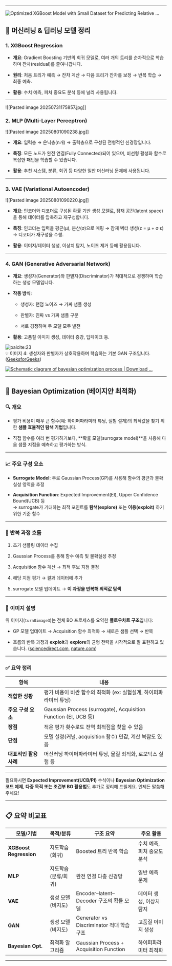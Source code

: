 


---
![Optimized XGBoost Model with Small Dataset for Predicting Relative ...](https://tse2.mm.bing.net/th/id/OIP.YuKnqMuI-ZD0eGwA-or4qAHaEs?pid=Api)
## 🧠 머신러닝 & 딥러닝 모델 정리

### 1. XGBoost Regression

- **개요**: Gradient Boosting 기반의 회귀 모델로, 여러 개의 트리를 순차적으로 학습하며 잔차(residual)를 줄여나갑니다.
    
- **원리**: 처음 트리가 예측 → 잔차 계산 → 다음 트리가 잔차를 보정 → 반복 학습 → 최종 예측.
    
- **활용**: 수치 예측, 피처 중요도 분석 등에 널리 사용됩니다.
    


---
![[Pasted image 20250731175857.jpg]]
### 2. MLP (Multi‑Layer Perceptron)
![[Pasted image 20250801090238.jpg]]
- **개요**: 입력층 → 은닉층(n개) → 출력층으로 구성된 전형적인 신경망입니다.
    
- **특징**: 모든 노드가 완전 연결(Fully Connected)되어 있으며, 비선형 활성화 함수로 복잡한 패턴을 학습할 수 있습니다.
    
- **활용**: 추천 시스템, 분류, 회귀 등 다양한 일반 머신러닝 문제에 사용됩니다.
    

---
### 3. VAE (Variational Autoencoder)
![[Pasted image 20250801090220.jpg]]
- **개요**: 인코더와 디코더로 구성된 확률 기반 생성 모델로, 잠재 공간(latent space)을 통해 데이터를 압축하고 재구성합니다.
    
- **특징**: 인코더는 입력을 평균(μ), 분산(σ)으로 매핑 → 잠재 벡터 생성(z = μ + σ·ε) → 디코더가 재구성을 수행.
    
- **활용**: 이미지/데이터 생성, 이상치 탐지, 노이즈 제거 등에 활용됩니다.


---

### 4. GAN (Generative Adversarial Network)



- **개요**: 생성자(Generator)와 판별자(Discriminator)가 적대적으로 경쟁하며 학습하는 생성 모델입니다.
    
- **작동 방식**:
    
    - 생성자: 랜덤 노이즈 → 가짜 샘플 생성
        
    - 판별자: 진짜 vs 가짜 샘플 구분
        
    - 서로 경쟁하며 두 모델 모두 발전
        
- **활용**: 고품질 이미지 생성, 데이터 증강, 딥페이크 등.
    

![oaicite:23](https:)  
💡 이미지 4: 생성자와 판별자가 상호작용하며 학습하는 기본 GAN 구조입니다. ([GeeksforGeeks](https://www.geeksforgeeks.org/generative-adversarial-network-gan/?utm_source=chatgpt.com "Generative Adversarial Network (GAN) - GeeksforGeeks"))



[![Schematic diagram of bayesian optimization process | Download ...](https://tse1.mm.bing.net/th/id/OIP.iSXDKJYdbOqp7EK-F0OLJwHaHI?pid=Api)](https://www.researchgate.net/figure/Schematic-diagram-of-bayesian-optimization-process_fig3_370138057)

---

## 🧠 Bayesian Optimization (베이지안 최적화)

### 🔍 개요

- 평가 비용이 매우 큰 함수(예: 하이퍼파라미터 튜닝, 실험 설계)의 최적값을 찾기 위한 **샘플 효율적인 탐색 기법**입니다.
    
- 직접 함수를 여러 번 평가하기보다, **확률 모델(surrogate model)**을 사용해 다음 샘플 지점을 예측하고 평가하는 방식.
    

---

### 📈 주요 구성 요소

- **Surrogate Model**: 주로 Gaussian Process(GP)를 사용해 함수의 평균과 불확실성 영역을 추정
    
- **Acquisition Function**: Expected Improvement(EI), Upper Confidence Bound(UCB) 등  
    → surrogate가 기대하는 최적 포인트를 **탐색(explore)** 또는 **이용(exploit)** 하기 위한 기준 함수
    

---

### 🔁 반복 과정 흐름

1. 초기 샘플링 데이터 수집
    
2. Gaussian Process를 통해 함수 예측 및 불확실성 추정
    
3. Acquisition 함수 계산 → 최적 후보 지점 결정
    
4. 해당 지점 평가 → 결과 데이터에 추가
    
5. surrogate 모델 업데이트 → **이 과정을 반복해 최적값 탐색**
    

---

### 🧾 이미지 설명

위 이미지(`turn0image3`)는 전체 BO 프로세스를 요약한 **플로우차트 구조**입니다:

- GP 모델 업데이트 → Acquisition 함수 최적화 → 새로운 샘플 선택 → 반복
    
- 흐름의 반복 과정과 **exploit**과 **explore**의 균형 전략을 시각적으로 잘 표현하고 있습니다. ([sciencedirect.com](https://www.sciencedirect.com/science/article/pii/S2589004221007495?utm_source=chatgpt.com "Bayesian optimization for goal-oriented multi-objective inverse ..."), [nature.com](https://www.nature.com/articles/s41524-021-00662-x?utm_source=chatgpt.com "Bayesian optimization with adaptive surrogate models for automated ..."))
    

---

### ✅ 요약 정리

|항목|내용|
|---|---|
|**적합한 상황**|평가 비용이 비싼 함수의 최적화 (ex: 실험설계, 하이퍼파라미터 튜닝)|
|**주요 구성 요소**|Gaussian Process (surrogate), Acquisition Function (EI, UCB 등)|
|**장점**|적은 평가 횟수로도 전역 최적점을 찾을 수 있음|
|**단점**|모델 설정(커널, acquisition 함수) 민감, 계산 복잡도 있음|
|**대표적인 활용 사례**|머신러닝 하이퍼파라미터 튜닝, 물질 최적화, 로보틱스 실험 등|

---

필요하시면 **Expected Improvement(UCB/PI)** 수식이나 **Bayesian Optimization 코드 예제**, **다중 목적 또는 조건부 BO 활용법**도 추가로 정리해 드릴게요. 언제든 말씀해 주세요!


---

## 📋 요약 비교표

|모델/기법|목적/분류|구조 요약|주요 활용|
|---|---|---|---|
|**XGBoost Regression**|지도학습 (회귀)|Boosted 트리 반복 학습|수치 예측, 피처 중요도 분석|
|**MLP**|지도학습 (분류/회귀)|완전 연결 다층 신경망|일반 예측 문제|
|**VAE**|생성 모델 (비지도)|Encoder–latent–Decoder 구조의 확률 모델|데이터 생성, 이상치 탐지|
|**GAN**|생성 모델 (비지도)|Generator vs Discriminator 적대 학습 구조|고품질 이미지 생성|
|**Bayesian Opt.**|최적화 알고리즘|Gaussian Process + Acquisition Function|하이퍼파라미터 최적화|

---

